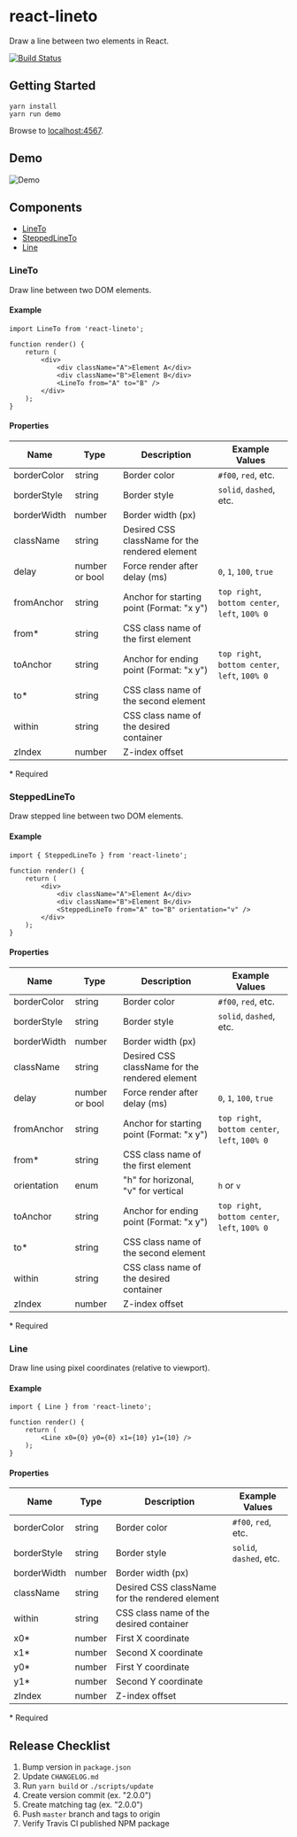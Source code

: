 # react-lineto

Draw a line between two elements in React.

[![Build Status](https://travis-ci.org/kdeloach/react-lineto.svg?branch=master)](https://travis-ci.org/kdeloach/react-lineto)

## Getting Started

```
yarn install
yarn run demo
```

Browse to [localhost:4567](http://localhost:4567).

## Demo

![Demo](https://github.com/kdeloach/react-lineto/raw/master/preview.png)

## Components

* [LineTo](#lineto)
* [SteppedLineTo](#steppedlineto)
* [Line](#line)

### LineTo

Draw line between two DOM elements.

#### Example

```
import LineTo from 'react-lineto';

function render() {
    return (
        <div>
            <div className="A">Element A</div>
            <div className="B">Element B</div>
            <LineTo from="A" to="B" />
        </div>
    );
}
```

#### Properties

| Name        | Type   | Description                                    | Example Values
| ----------- | ------ | ---------------------------------------------- | --------------
| borderColor | string | Border color                                   | `#f00`, `red`, etc.
| borderStyle | string | Border style                                   | `solid`, `dashed`, etc.
| borderWidth | number | Border width (px)                              |
| className   | string | Desired CSS className for the rendered element |
| delay       | number or bool | Force render after delay (ms)          | `0`, `1`, `100`, `true`
| fromAnchor  | string | Anchor for starting point (Format: "x y")      | `top right`, `bottom center`, `left`, `100% 0`
| from\*      | string | CSS class name of the first element            |
| toAnchor    | string | Anchor for ending point (Format: "x y")        | `top right`, `bottom center`, `left`, `100% 0`
| to\*        | string | CSS class name of the second element           |
| within      | string | CSS class name of the desired container        |
| zIndex      | number | Z-index offset                                 |

\* Required

### SteppedLineTo

Draw stepped line between two DOM elements.

#### Example

```
import { SteppedLineTo } from 'react-lineto';

function render() {
    return (
        <div>
            <div className="A">Element A</div>
            <div className="B">Element B</div>
            <SteppedLineTo from="A" to="B" orientation="v" />
        </div>
    );
}
```

#### Properties

| Name        | Type   | Description                                    | Example Values
| ----------- | ------ | ---------------------------------------------- | --------------
| borderColor | string | Border color                                   | `#f00`, `red`, etc.
| borderStyle | string | Border style                                   | `solid`, `dashed`, etc.
| borderWidth | number | Border width (px)                              |
| className   | string | Desired CSS className for the rendered element |
| delay       | number or bool | Force render after delay (ms)          | `0`, `1`, `100`, `true`
| fromAnchor  | string | Anchor for starting point (Format: "x y")      | `top right`, `bottom center`, `left`, `100% 0`
| from\*      | string | CSS class name of the first element            |
| orientation | enum   | "h" for horizonal, "v" for vertical            | `h` or `v`
| toAnchor    | string | Anchor for ending point (Format: "x y")        | `top right`, `bottom center`, `left`, `100% 0`
| to\*        | string | CSS class name of the second element           |
| within      | string | CSS class name of the desired container        |
| zIndex      | number | Z-index offset                                 |

\* Required

### Line

Draw line using pixel coordinates (relative to viewport).

#### Example

```
import { Line } from 'react-lineto';

function render() {
    return (
        <Line x0={0} y0={0} x1={10} y1={10} />
    );
}
```

#### Properties

| Name        | Type   | Description                                    | Example Values
| ----------- | ------ | ---------------------------------------------- | --------------
| borderColor | string | Border color                                   | `#f00`, `red`, etc.
| borderStyle | string | Border style                                   | `solid`, `dashed`, etc.
| borderWidth | number | Border width (px)                              |
| className   | string | Desired CSS className for the rendered element |
| within      | string | CSS class name of the desired container        |
| x0\*        | number | First X coordinate                             |
| x1\*        | number | Second X coordinate                            |
| y0\*        | number | First Y coordinate                             |
| y1\*        | number | Second Y coordinate                            |
| zIndex      | number | Z-index offset                                 |

\* Required

## Release Checklist

1. Bump version in `package.json`
1. Update `CHANGELOG.md`
1. Run `yarn build` or `./scripts/update`
1. Create version commit (ex. "2.0.0")
1. Create matching tag (ex. "2.0.0")
1. Push `master` branch and tags to origin
1. Verify Travis CI published NPM package

